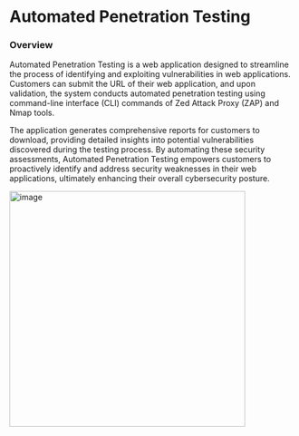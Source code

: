 # Automated Penetration Testing
### Overview
Automated Penetration Testing is a web application designed to streamline the process of identifying and exploiting vulnerabilities in web applications. Customers can submit the URL of their web application, and upon validation, the system conducts automated penetration testing using command-line interface (CLI) commands of Zed Attack Proxy (ZAP) and Nmap tools.

The application generates comprehensive reports for customers to download, providing detailed insights into potential vulnerabilities discovered during the testing process. By automating these security assessments, Automated Penetration Testing empowers customers to proactively identify and address security weaknesses in their web applications, ultimately enhancing their overall cybersecurity posture.

<img width="416" alt="image" src="https://github.com/SivaPrakash8825/automated-penetration-testing/assets/122080340/b711dba9-2c7b-4592-ae13-14efd2d389c0">
